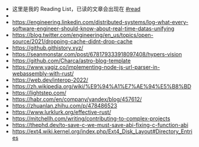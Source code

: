 - 这里是我的 Reading List，已读的文章会出现在 [#read]([[read]])
-
- https://engineering.linkedin.com/distributed-systems/log-what-every-software-engineer-should-know-about-real-time-datas-unifying
- https://blog.twitter.com/engineering/en_us/topics/open-source/2021/dropping-cache-didnt-drop-cache
- https://github.githistory.xyz/
- https://seanmonstar.com/post/678179333918097408/hypers-vision
- https://github.com/Charca/astro-blog-template
- https://www.yagiz.co/implementing-node-js-url-parser-in-webassembly-with-rust/
- https://web.dev/interop-2022/
- https://zh.wikipedia.org/wiki/%E9%94%A1%E7%AE%94%E5%B8%BD
- https://lightstep.com/
- https://habr.com/en/company/yandex/blog/457612/
- https://zhuanlan.zhihu.com/p/478486523
- https://www.lurklurk.org/effective-rust/
- https://mitchellh.com/writing/contributing-to-complex-projects
- https://thephd.dev/to-save-c-we-must-save-abi-fixing-c-function-abi
- https://ext4.wiki.kernel.org/index.php/Ext4_Disk_Layout#Directory_Entries